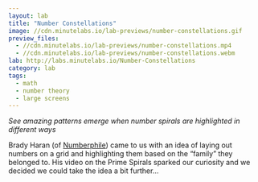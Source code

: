 ```yaml
---
layout: lab
title: "Number Constellations"
image: //cdn.minutelabs.io/lab-previews/number-constellations.gif
preview_files:
  - //cdn.minutelabs.io/lab-previews/number-constellations.mp4
  - //cdn.minutelabs.io/lab-previews/number-constellations.webm
lab: http://labs.minutelabs.io/Number-Constellations
category: lab
tags:
  - math
  - number theory
  - large screens
---
```


*See amazing patterns emerge when number spirals are highlighted in different ways*

Brady Haran (of [Numberphile](https://www.youtube.com/user/numberphile)) came to us with an idea of laying out numbers on a grid and highlighting them based on the “family” they belonged to. His video on the Prime Spirals sparked our curiosity and we decided we could take the idea a bit further...
